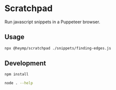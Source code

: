 # Scratchpad

Run javascript snippets in a Puppeteer browser.

## Usage

```bash
npx @heymp/scratchpad ./snippets/finding-edges.js
```

## Development

```bash
npm install
```

```bash
node . --help
```
